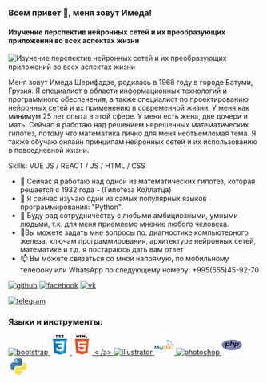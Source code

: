### Всем привет 👋, меня зовут Имеда!
#### Изучение перспектив нейронных сетей и их преобразующих приложений во всех аспектах жизни
![Изучение перспектив нейронных сетей и их преобразующих приложений во всех аспектах жизни](https://cdn2.hubspot.net/hubfs/1641429/nnForWordpress.gif)

Меня зовут Имеда Шерифадзе, родилась в 1968 году в городе Батуми, Грузия. Я специалист в области информационных технологий и программного обеспечения, а также специалист по проектированию нейронных сетей и их применению в современной жизни. У меня как минимум 25 лет опыта в этой сфере. У меня есть жена, две дочери и мать.
Сейчас я работаю над решением нерешенных математических гипотез, потому что математика лично для меня неотъемлемая тема. Я также обучаю онлайн принципам нейронных сетей и их использованию в повседневной жизни.

Skills: VUE JS / REACT / JS / HTML / CSS

- 🔭 Сейчас я работаю над одной из математических гипотез, которая решается с 1932 года - (Гипо́теза Ко́ллатца)
- 🌱 Я сейчас изучаю один из самых популярных языков программирования: "Python". 
- 👯 Буду рад сотрудничеству с любыми амбициозными, умными людьми, т.к. для меня приемлемо мнение любого человека. 
- 💬Вы можете задать мне вопросы по: диагностике компьютерного железа, ключам программирования, архитектуре нейронных сетей, математике и т.д. я постараюсь дать вам ответ 
- 📫 Вы можете связаться со мной напрямую, по мобильному телефону или WhatsApp по следующему номеру: +995(555)45-92-70 


[<img src='https://cdn.jsdelivr.net/npm/simple-icons@3.0.1/icons/github.svg' alt='github' height='40'>](https://github.com/https://github.com/ImedaSheriphadze)  [<img src='https://cdn.jsdelivr.net/npm/simple-icons@3.0.1/icons/facebook.svg' alt='facebook' height='40'>](https://www.facebook.com/https://www.facebook.com/imeda.sherifadze)  [<img src='https://cdn.jsdelivr.net/npm/simple-icons@3.0.1/icons/vk.svg' alt='vk' height='40'>](https://vk.com/imeda68)  

[<img src='https://cdn.jsdelivr.net/npm/simple-icons@3.0.1/icons/telegram.svg' alt='telegram' height='40'>](https://t.me/our_capabilities)  

<h3 align="left">Языки и инструменты:</h3>
<p align="left"> <a href="https://getbootstrap.com" target="_blank" rel="noreferrer"> <img src="https://raw.githubusercontent.com/devicons/devicon /master/icons/bootstrap/bootstrap-plain-wordmark.svg" alt="bootstrap" width="40" height="40"/> </a> <a href="https://www.w3schools.com /css/" target="_blank" rel="noreferrer"> <img src="https://raw.githubusercontent.com/devicons/devicon/master/icons/css3/css3-original-wordmark.svg" alt= "css3" width="40" height="40"/> </a> <a href="https://www.w3.org/html/" target="_blank" rel="noreferrer"> <img src="https://raw.githubusercontent.com/devicons/devicon/master/icons/html5/html5-original-wordmark.svg" alt="html5" width="40" height="40"/> < /a> <a href="https://www.adobe.com/in/products/illustrator.html" target="_blank" rel="noreferrer"> <img src="https://www.vectorlogo. zone/logos/adobe_illustrator/adobe_illustrator-icon.svg" alt="illustrator" width="40" height="40"/> </a> <a href="https://www.mysql.com/" цель ="_blank" rel="noreferrer"> <img src="https://raw.githubusercontent.com/devicons/devicon/master/icons/mysql/mysql-original-wordmark.svg" alt="mysql" width= "40"height="40"/> </a> <a href="https://www.photoshop.com/en" target="_blank" rel="noreferrer"> <img src="https://raw. githubusercontent.com/devicons/devicon/master/icons/photoshop/photoshop-line.svg" alt="photoshop" width="40" height="40"/> </a> <a href="https:// www.php.net" target="_blank" rel="noreferrer"> <img src="https://raw.githubusercontent.com/devicons/devicon/master/icons/php/php-original.svg" alt= "php" width="40" height="40"/> </a> <a href="https://www.python.org" target="_blank" rel="noreferrer"> <img src="https://raw.githubusercontent.com/devicons/devicon/master/icons/python/python-original.svg" alt="python" width="40" height="40"/> </a > </p>
